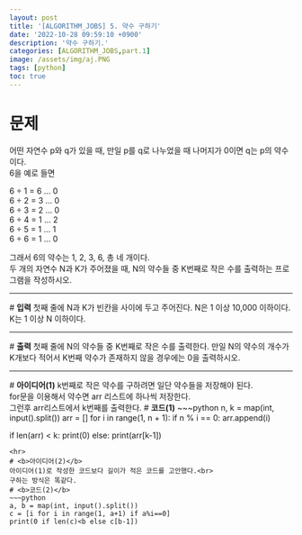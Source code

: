 ```yaml
---
layout: post
title: '[ALGORITHM_JOBS] 5. 약수 구하기'
date: '2022-10-28 09:59:10 +0900'
description: '약수 구하기.'
categories: [ALGORITHM_JOBS,part.1]
image: /assets/img/aj.PNG
tags: [python]
toc: true
---
```

# <b>문제</b>
어떤 자연수 p와 q가 있을 때, 만일 p를 q로 나누었을 때 나머지가 0이면 q는 p의 약수이다.<br>6을 예로 들면

6 ÷ 1 = 6 … 0<br>
6 ÷ 2 = 3 … 0<br>
6 ÷ 3 = 2 … 0<br>
6 ÷ 4 = 1 … 2<br>
6 ÷ 5 = 1 … 1<br>
6 ÷ 6 = 1 … 0<br>

그래서 6의 약수는 1, 2, 3, 6, 총 네 개이다.<br>두 개의 자연수 N과 K가 주어졌을 때, N의 약수들 중 K번째로 작은 수를 출력하는 프로그램을 작성하시오.
<hr>
# <b>입력</b>
첫째 줄에 N과 K가 빈칸을 사이에 두고 주어진다. N은 1 이상 10,000 이하이다. K는 1 이상 N 이하이다.
<hr>
# <b>출력</b>
첫째 줄에 N의 약수들 중 K번째로 작은 수를 출력한다. 만일 N의 약수의 개수가 K개보다 적어서 K번째 약수가 존재하지 않을 경우에는 0을 출력하시오.
<hr>
# <b>아이디어(1)</b>
k번째로 작은 약수를 구하려면 일단 약수들을 저장해야 된다.<br>
for문을 이용해서 약수면 arr 리스트에 하나씩 저장한다.<br>
그런후 arr리스트에서 k번째를 출력한다.
# <b>코드(1)</b>
~~~python
n, k = map(int, input().split())
arr = []
for i in range(1, n + 1):
    if n % i == 0:
        arr.append(i)

if len(arr) < k:
    print(0)
else:
    print(arr[k-1])
~~~
<hr>
# <b>아이디어(2)</b>
아이디어(1)로 작성한 코드보다 길이가 적은 코드를 고안했다.<br>
구하는 방식은 똑같다.
# <b>코드(2)</b>
~~~python
a, b = map(int, input().split())
c = [i for i in range(1, a+1) if a%i==0]
print(0 if len(c)<b else c[b-1])
~~~
